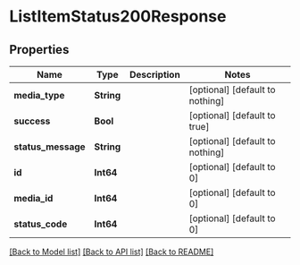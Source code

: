 # ListItemStatus200Response


## Properties
Name | Type | Description | Notes
------------ | ------------- | ------------- | -------------
**media_type** | **String** |  | [optional] [default to nothing]
**success** | **Bool** |  | [optional] [default to true]
**status_message** | **String** |  | [optional] [default to nothing]
**id** | **Int64** |  | [optional] [default to 0]
**media_id** | **Int64** |  | [optional] [default to 0]
**status_code** | **Int64** |  | [optional] [default to 0]


[[Back to Model list]](../README.md#models) [[Back to API list]](../README.md#api-endpoints) [[Back to README]](../README.md)


